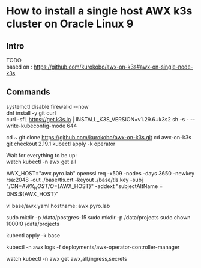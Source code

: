 # How to install a single host AWX k3s cluster on Oracle Linux 9
## Intro
TODO  
based on : https://github.com/kurokobo/awx-on-k3s#awx-on-single-node-k3s
  
## Commands
  
systemctl disable firewalld --now  
dnf install -y git curl  
curl -sfL https://get.k3s.io | INSTALL_K3S_VERSION=v1.29.6+k3s2 sh -s - --write-kubeconfig-mode 644
  
cd ~
git clone https://github.com/kurokobo/awx-on-k3s.git
cd awx-on-k3s
git checkout 2.19.1
kubectl apply -k operator
  
Wait for everything to be up:  
watch kubectl -n awx get all  

AWX_HOST="awx.pyro.lab"
openssl req -x509 -nodes -days 3650 -newkey rsa:2048 -out ./base/tls.crt -keyout ./base/tls.key -subj "/CN=${AWX_HOST}/O=${AWX_HOST}" -addext "subjectAltName = DNS:${AWX_HOST}"

vi base/awx.yaml
hostname: awx.pyro.lab

sudo mkdir -p /data/postgres-15
sudo mkdir -p /data/projects
sudo chown 1000:0 /data/projects

kubectl apply -k base

kubectl -n awx logs -f deployments/awx-operator-controller-manager

watch kubectl -n awx get awx,all,ingress,secrets


